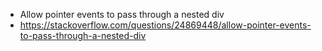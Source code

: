 - Allow pointer events to pass through a nested div
- https://stackoverflow.com/questions/24869448/allow-pointer-events-to-pass-through-a-nested-div

